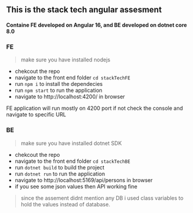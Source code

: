 ## This is the stack tech angular assesment
#### Containe FE developed on Angular 16, and BE developed on dotnet core 8.0


### FE
> make sure you have installed nodejs

- chekcout the repo
- navigate to the front end folder ```cd stackTechFE```
- run ```npm i``` to install the dependecies
- run ```npm start``` to run the application
- navigate to http://localhost:4200/ in browser

FE application will run mostly on 4200 port if not check the console and navigate to specific URL

### BE
> make sure you have installed dotnet SDK

- chekcout the repo
- navigate to the front end folder ```cd stackTechBE```
- run ```dotnet build``` to build the project
- run ```dotnet run``` to run the application
- navigate to http://localhost:5169/api/persons in browser
- if you see some json values then API working fine

> since the assement didnt mention any DB i used class variables to hold the values instead of database.